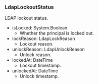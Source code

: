 ### LdapLockoutStatus
LDAP lockout status.

- isLocked: System.Boolean
  - Whether the principal is locked out.
- lockReason: LdapLockReason
  - Lockout reason.
- unlockReason: LdapUnlockReason
  - Unlock reason.
- lockedAt: DateTime
  - Lockout timestamp.
- unlockedAt: DateTime
  - Unlock timestamp.
